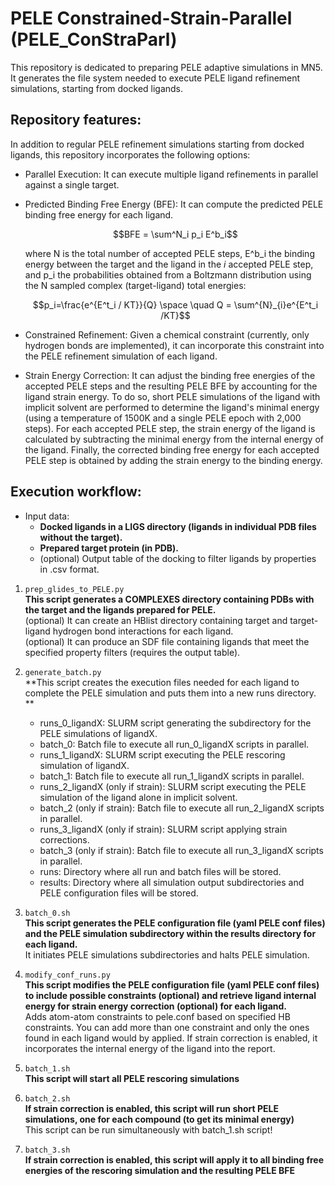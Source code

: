 # PELE Constrained-Strain-Parallel (PELE_ConStraParl)

This repository is dedicated to preparing PELE adaptive simulations in MN5. It generates the file system needed to execute PELE ligand refinement simulations, starting from docked ligands.

## Repository features:

In addition to regular PELE refinement simulations starting from docked ligands, this repository incorporates the following options:

- Parallel Execution: It can execute multiple ligand refinements in parallel against a single target.
- Predicted Binding Free Energy (BFE): It can compute the predicted PELE binding free energy for each ligand.

  $$BFE = \sum^N_i p_i E^b_i$$
  
  where N is the total number of accepted PELE steps, E^b_i the binding energy between the target and the ligand in the $i$ accepted PELE step, and p_i the probabilities obtained from a Boltzmann distribution using the N sampled complex (target-ligand) total energies:
  
  $$p_i=\frac{e^{E^t_i / KT}}{Q} \space \quad Q = \sum^{N}_{i}e^{E^t_i /KT}$$
  
- Constrained Refinement: Given a chemical constraint (currently, only hydrogen bonds are implemented), it can incorporate this constraint into the PELE refinement simulation of each ligand.
- Strain Energy Correction: It can adjust the binding free energies of the accepted PELE steps and the resulting PELE BFE by accounting for the ligand strain energy. To do so, short PELE simulations of the ligand with implicit solvent are performed to determine the ligand's minimal energy (using a temperature of 1500K and a single PELE epoch with 2,000 steps). For each accepted PELE step, the strain energy of the ligand is calculated by subtracting the minimal energy from the internal energy of the ligand. Finally, the corrected binding free energy for each accepted PELE step is obtained by adding the strain energy to the binding energy.

## Execution workflow:

* Input data:
  - **Docked ligands in a LIGS directory (ligands in individual PDB files without the target).**
  - **Prepared target protein (in PDB).**
  - (optional) Output table of the docking to filter ligands by properties in .csv format.
 
1) `prep_glides_to_PELE.py`<br>
   **This script generates a COMPLEXES directory containing PDBs with the target and the ligands prepared for PELE.** <br>
   (optional) It can create an HBlist directory containing target and target-ligand hydrogen bond interactions for each ligand. <br>
   (optional) It can produce an SDF file containing ligands that meet the specified property filters (requires the output table).

3) `generate_batch.py`<br>
   **This script creates the execution files needed for each ligand to complete the PELE simulation and puts them into a new runs directory. **<br>
   - runs_0_ligandX: SLURM script generating the subdirectory for the PELE simulations of ligandX.
   - batch_0: Batch file to execute all run_0_ligandX scripts in parallel.
   - runs_1_ligandX: SLURM script executing the PELE rescoring simulation of ligandX.
   - batch_1: Batch file to execute all run_1_ligandX scripts in parallel.
   - runs_2_ligandX (only if strain): SLURM script executing the PELE simulation of the ligand alone in implicit solvent.
   - batch_2 (only if strain): Batch file to execute all run_2_ligandX scripts in parallel.
   - runs_3_ligandX (only if strain): SLURM script applying strain corrections.
   - batch_3 (only if strain): Batch file to execute all run_3_ligandX scripts in parallel.
   - runs: Directory where all run and batch files will be stored.
   - results: Directory where all simulation output subdirectories and PELE configuration files will be stored.
  
4) `batch_0.sh`<br>
   **This script generates the PELE configuration file (yaml PELE conf files) and the PELE simulation subdirectory within the results directory for each ligand.** <br>
   It initiates PELE simulations subdirectories and halts PELE simulation.

5) `modify_conf_runs.py` <br>
   **This script modifies the PELE configuration file (yaml PELE conf files) to include possible constraints (optional) and retrieve ligand internal energy for strain energy correction (optional) for each ligand.** <br>
   Adds atom-atom constraints to pele.conf based on specified HB constraints. You can add more than one constraint and only the ones found in each ligand would by applied.
   If strain correction is enabled, it incorporates the internal energy of the ligand into the report.

6) `batch_1.sh` <br>
   **This script will start all PELE rescoring simulations** <br>

7) `batch_2.sh` <br>
   **If strain correction is enabled, this script will run short PELE simulations, one for each compound (to get its minimal energy)** <br>
   This script can be run simultaneously with batch_1.sh script!

8) `batch_3.sh` <br>
   **If strain correction is enabled, this script will apply it to all binding free energies of the rescoring simulation and the resulting PELE BFE** <br>
